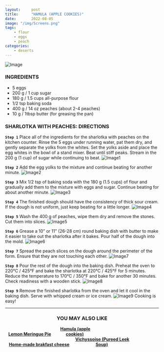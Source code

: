 ```yaml
---
layout:     post
title:      "HAMULA (APPLE COOKIES)"
date:       2022-08-05
image: "/img/Screens.png"
tags:
    - flour
    - eggs
    - peach
categories:
    - deserts
---
```

![Image](https://i.postimg.cc/rsnJGp4T/Screenshot-2022-08-05-at-4-53-57-PM.png)
### INGREDIENTS
* 5 eggs
* 200 g / 1 cup sugar
* 180 g / 1.5 cups all-purpose flour
* 1/2 tsp baking soda
* 400 g / 14 oz peaches (about 2-4 peaches)
* 10 g / 1tbsp butter (for greasing the pan)

### SHARLOTKA WITH PEACHES: DIRECTIONS
**`Step 1`** Place all of the ingredients for the sharlotka with peaches on the kitchen counter. Rinse the 5 eggs under running water, pat them dry, and gently separate the yolks from the whites. Set the yolks aside and place the egg whites in the bowl of a stand mixer. Beat until stiff peaks. Stream in the 200 g (1 cup) of sugar while continuing to beat.
![Image1](https://i.postimg.cc/t4F70MgQ/Screenshot-2022-08-05-at-4-05-27-PM.png)	

**`Step 2`** Add the egg yolks to the mixture and continue beating for another minute.
![Image2](https://i.postimg.cc/qvL71CR2/Screenshot-2022-08-05-at-4-49-26-PM.png)	

**`Step 3`** Mix 1/2 tsp of baking soda with the 180 g (1.5 cups) of flour and gradually add them to the mixture with eggs and sugar. Continue beating for about another minute.
![Image3](https://i.postimg.cc/N0CjcqRM/Screenshot-2022-08-05-at-4-49-37-PM.png)	

**`Step 4`** The finished dough should have the consistency of thick sour cream. If the dough is not uniform, just keep beating for a little longer.
![Image4](https://i.postimg.cc/XX6Mbx2X/Screenshot-2022-08-05-at-4-49-45-PM.png)

**`Step 5`** Wash the 400 g of peaches, wipe them dry and remove the stones. Cut them into slices.
![Image5](https://i.postimg.cc/zG5BwkJJ/Screenshot-2022-08-05-at-4-49-53-PM.png)

**`Step 6`** Grease a 10” or 11” (26-28 cm) round baking dish with butter to make it easier to take out the sharlotka after it bakes. Pour half of the dough into the mold.
![Image6](https://i.postimg.cc/BQ2b1zfY/Screenshot-2022-08-05-at-4-50-02-PM.png)

**`Step 7`** Spread the peach slices on the dough around the perimeter of the form. Ensure that they are not touching each other.
![Image7](https://i.postimg.cc/CKxxXLBX/Screenshot-2022-08-05-at-4-50-11-PM.png)

**`Step 8`** Pour the rest of the dough into the baking dish. Preheat the oven to 220°C / 425°F and bake the sharlotka at 220°C / 425°F for 5 minutes. Reduce the temperature to 170°C / 350°F and bake for another 30 minutes. Check readiness with a wooden stick.
![Image8](https://i.postimg.cc/QtBxN4qq/Screenshot-2022-08-05-at-4-50-19-PM.png)

**`Step 9`** Remove the finished sharlotka from the oven and let it cool in the baking dish. Serve with whipped cream or ice cream.
![Image9](https://i.postimg.cc/26Pj1QcN/Screenshot-2022-08-05-at-4-50-29-PM.png)
Cooking is easy!

---


### <div style="text-align: center;">YOU MAY ALSO LIKE</div>





<!DOCTYPE html>
<html lang="en">
<head>
<meta charset="utf-8">
<style>
    .image {
display: inline-block;
}
.scale {
    display: inline-block; /* Строчно-блочный элемент */
    overflow: hidden; /* Скрываем всё за контуром */
   }
   .scale img {
    transition: 1s; /* Время эффекта */
    display: block; /* Убираем небольшой отступ снизу */
   }
   .scale img:hover {
    transform: scale(1.1); /* Увеличиваем масштаб */
   }
</style>
</head>
<body>
   <div id="banner" style="overflow: hidden; display: inline-block;">
   <div style="text-align: center;"><strong>
            <div class="image" style="max-width: 48%; max-height: 50%;">
                <div class="scale"><img src ="https://i.postimg.cc/6p1vzGHY/Screenshot-2022-08-06-at-6-26-19-PM.png"alt="" class="scale"></div> 
                <a href="https://exampleurl.com">Lemon Meringue Pie</a>
            </div>
            <div class="image" style="max-width: 48%; max-height: 50%;">
                <div class="scale"><img src ="https://i.postimg.cc/PJ4LDLpb/Screenshot-2022-08-06-at-6-26-31-PM.png"alt="" class="scale"></div> 
                <a href="https://exampleurl.com">Hamula (apple cookies)</a>
             </div>
        </div>
    </div>
     <div id="banner" style="overflow: hidden; display: inline-block;">
   <div style="text-align: center;">
            <div class="image" style="max-width: 48%; max-height: 50%;">
                <div class="scale"><img src ="https://i.postimg.cc/tCqnjzwB/Screenshot-2022-08-06-at-6-26-44-PM.png" alt="" class="scale"></div> 
                <a href="https://exampleurl.com">Home-made brakfast cheese</a>
            </div>
            <div class="image" style="max-width: 48%; max-height: 50%;">
                <div class="scale"><img src ="https://i.postimg.cc/Y2fLZPn4/Screenshot-2022-08-06-at-6-26-56-PM.png"alt="" class="scale"></div> 
                <a href="https://exampleurl.com">Vichyssoise (Pureed Leek Soup)</a>
             </div>
        </div>
    </div>
    </body>
</html>
